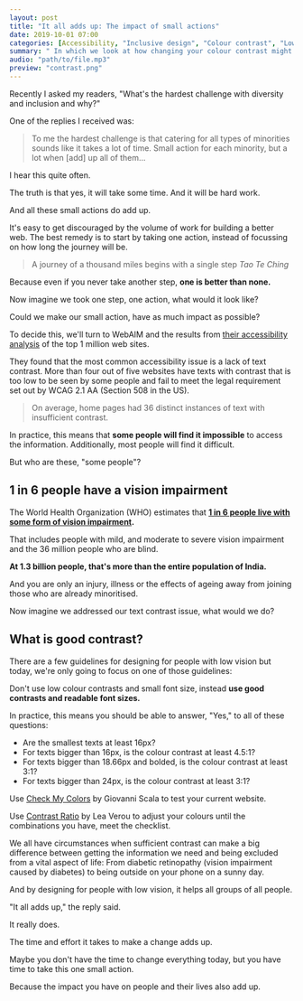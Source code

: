 ```yaml
---
layout: post
title: "It all adds up: The impact of small actions"
date: 2019-10-01 07:00
categories: [Accessibility, "Inclusive design", "Colour contrast", "Low vision"]
summary: " In which we look at how changing your colour contrast might just be that one trick that makes your website better than (almost) everyone else's."
audio: "path/to/file.mp3"
preview: "contrast.png"
---
```

Recently I asked my readers, "What's the hardest challenge with diversity and inclusion and why?"

One of the replies I received was:

> To me the hardest challenge is that catering for all types of minorities sounds like it takes a lot of time. Small action for each minority, but a lot when \[add] up all of them...

I hear this quite often.

The truth is that yes, it will take some time. And it will be hard work.

And all these small actions do add up.

It's easy to get discouraged by the volume of work for building a better web. The best remedy is to start by taking one action, instead of focussing on how long the journey will be.

> A journey of a thousand miles begins with a single step <cite>Tao Te Ching</cite>

Because even if you never take another step, **one is better than none.**

Now imagine we took one step, one action, what would it look like?

Could we make our small action, have as much impact as possible?

To decide this, we'll turn to WebAIM and the results from [their accessibility analysis][analysis] of the top 1 million web sites.

They found that the most common accessibility issue is a lack of text contrast. More than four out of five websites have texts with contrast that is too low to be seen by some people and fail to meet the legal requirement set out by WCAG 2.1 AA (Section 508 in the US).

> On average, home pages had 36 distinct instances of text with insufficient contrast.

In practice, this means that **some people will find it impossible** to access the information. Additionally, most people will find it difficult.

But who are these, "some people"?

## 1 in 6 people have a vision impairment

The World Health Organization (WHO) estimates that **[1 in 6 people live with some form of vision impairment][who].**

That includes people with mild, and moderate to severe vision impairment and the 36 million people who are blind.

**At 1.3 billion people, that's more than the entire population of India.**

And you are only an injury, illness or the effects of ageing away from joining those who are already minoritised.

Now imagine we addressed our text contrast issue, what would we do?

## What is good contrast?

There are a few guidelines for designing for people with low vision but today, we're only going to focus on one of those guidelines:

Don't use low colour contrasts and small font size, instead **use good contrasts and readable font sizes.**

In practice, this means you should be able to answer, "Yes," to all of these questions:

- Are the smallest texts at least 16px?
- For texts bigger than 16px, is the colour contrast at least 4.5:1?
- For texts bigger than 18.66px and bolded, is the colour contrast at least 3:1?
- For texts bigger than 24px, is the colour contrast at least 3:1?

Use [Check My Colors][check] by Giovanni Scala to test your current website.

Use [Contrast Ratio][contrast] by Lea Verou to adjust your colours until the combinations you have, meet the checklist.

We all have circumstances when sufficient contrast can make a big difference between getting the information we need and being excluded from a vital aspect of life: From diabetic retinopathy (vision impairment caused by diabetes) to being outside on your phone on a sunny day.

And by designing for people with low vision, it helps all groups of all people.

"It all adds up," the reply said.

It really does.

The time and effort it takes to make a change adds up.

Maybe you don't have the time to change everything today, but you have time to take this one small action.

Because the impact you have on people and their lives also add up.

[analysis]: https://webaim.org/projects/million/
[who]: https://www.who.int/en/news-room/fact-sheets/detail/blindness-and-visual-impairment
[check]: http://www.checkmycolours.com/
[contrast]: https://contrast-ratio.com

